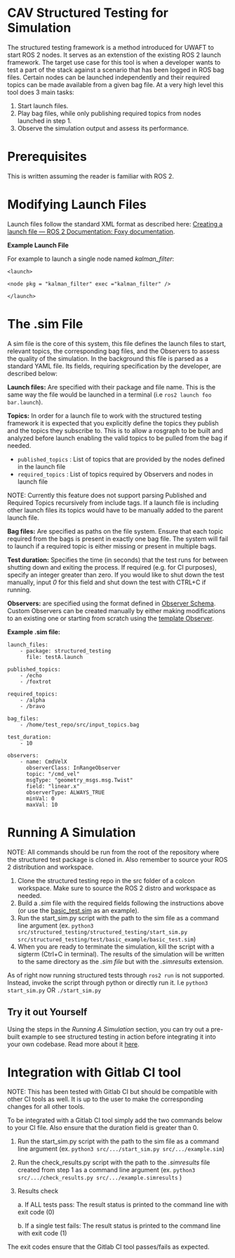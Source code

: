 # CAV Structured Testing for Simulation

The structured testing framework is a method introduced for UWAFT to start ROS 2 nodes. It serves as an extenstion of the existing ROS 2 launch framework. The target use case for this tool is when a developer wants to test a part of the stack against a scenario that has been logged in ROS bag files.
Certain nodes can be launched independently and their required topics can be made available from a given bag file. At a very high level this tool does 3 main tasks:

1. Start launch files.
2. Play bag files, while only publishing required topics from nodes launched in step 1.
3. Observe the simulation output and assess its performance.


# Prerequisites

This is written assuming the reader is familiar with ROS 2. 


# Modifying Launch Files

Launch files follow the standard XML format as described here: [Creating a launch file — ROS 2 Documentation: Foxy documentation](https://docs.ros.org/en/foxy/Tutorials/Intermediate/Launch/Creating-Launch-Files.html).

**Example Launch File**

For example to launch a single node named _kalman_filter_:
```
<launch>

<node pkg = "kalman_filter" exec ="kalman_filter" />

</launch>
```

# The .sim File
A sim file is the core of this system, this file defines the launch files to start, relevant topics, the corresponding bag files, and the Observers
to assess the quality of the simulation. In the background this file is parsed as a standard YAML file. Its fields, requiring specification by the developer, are described below:

**Launch files:** Are specified with their package and file name. This is the same way the file would be launched
in a terminal (i.e `ros2 launch foo bar.launch`).

**Topics:** In order for a launch file to work with the structured testing framework it is expected that you explicitly define the topics they publish
and the topics they subscribe to. This is to allow a rosgraph to be built and analyzed before launch enabling the valid topics to be pulled
from the bag if needed.
- `published_topics` : List of topics that are provided by the nodes defined in the launch file
- `required_topics` : List of topics required by Observers and nodes in launch file

NOTE: Currently this feature does not support parsing Published and Required Topics recursively from include tags. If a launch file is
including other launch files its topics would have to be manually added to the parent launch file.

**Bag files:** Are specified as paths on the file system. Ensure that each topic required from the bags is present in exactly one bag file. The system will fail to launch if a required topic is either missing or present in multiple bags.

**Test duration:** Specifies the time (in seconds) that the test runs for between shutting down and exiting the process. If required (e.g. for CI purposes), specify an integer greater than zero. If you would like to shut down the test manually, input _0_ for this field and shut down the test with CTRL+C if running.

**Observers:** are specified using the format defined in [Observer Schema](documentation/ObserverDefinition.md). Custom Observers can be created manually by either making modifications to an existing one or starting from scratch using the [template Observer](structured_testing/observers/template_observer.py).

**Example .sim file:**
```
launch_files:
    - package: structured_testing
      file: testA.launch

published_topics:
    - /echo
    - /foxtrot

required_topics:
    - /alpha
    - /bravo

bag_files:
    - /home/test_repo/src/input_topics.bag

test_duration:
    - 10

observers:
    - name: CmdVelX
      observerClass: InRangeObserver
      topic: "/cmd_vel"
      msgType: "geometry_msgs.msg.Twist"
      field: "linear.x"
      observerType: ALWAYS_TRUE
      minVal: 0
      maxVal: 10
```


# Running A Simulation
NOTE: All commands should be run from the root of the repository where the structured test package is cloned in. Also remember to source your ROS 2 distribution and workspace.

1. Clone the structured testing repo in the src folder of a colcon workspace. Make sure to source the ROS 2 distro and workspace as needed.
2. Build a _.sim_ file with the required fields following the instructions above (or use the [basic_test.sim](./test/basic_example/basic_test.sim) as an example).
3. Run the start_sim.py script with the path to the sim file as a command line argument (ex. `python3 src/structured_testing/structured_testing/start_sim.py src/structured_testing/test/basic_example/basic_test.sim`) 
4. When you are ready to terminate the simulation, kill the script with a sigterm (Ctrl+C in terminal). The results of the simulation will be written to the same directory as the _.sim file_ but with the _.simresults_ extension.

As of right now running structured tests through `ros2 run` is not supported. Instead, invoke the script through python or directly run it. I.e `python3 start_sim.py` OR `./start_sim.py`

## Try it out Yourself
Using the steps in the _Running A Simulation_ section, you can try out a pre-built example to see structured testing in action before integrating it into your own codebase. Read more about it [here](documentation/BasicExample.md).


# Integration with Gitlab CI tool

NOTE: This has been tested with Gitlab CI but should be compatible with other CI tools as well. It is up to the user to make the corresponding changes for all other tools.

To be integrated with a Gitlab CI tool simply add the two commands below to your CI file. Also ensure that the duration field is greater than 0.

1. Run the start_sim.py script with the path to the sim file as a command line argument (ex. `python3 src/.../start_sim.py src/.../example.sim`)

2. Run the check_results.py script with the path to the _.simresults_ file created from step 1 as a command line argument (ex. `python3 src/.../check_results.py src/.../example.simresults` )

3. Results check

    a. If ALL tests pass: The result status is printed to the command line with exit code (0)
    
    b. If a single test fails: The result status is printed to the command line with exit code (1)

The exit codes ensure that the Gitlab CI tool passes/fails as expected.